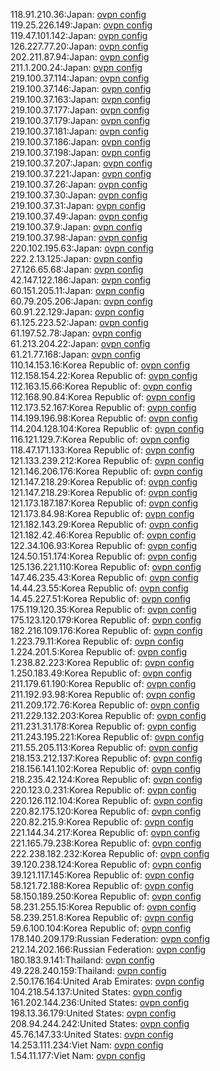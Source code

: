 118.91.210.36:Japan: [ovpn config](vpn/118_91_210_36.ovpn)  
119.25.226.149:Japan: [ovpn config](vpn/119_25_226_149.ovpn)  
119.47.101.142:Japan: [ovpn config](vpn/119_47_101_142.ovpn)  
126.227.77.20:Japan: [ovpn config](vpn/126_227_77_20.ovpn)  
202.211.87.94:Japan: [ovpn config](vpn/202_211_87_94.ovpn)  
211.1.200.24:Japan: [ovpn config](vpn/211_1_200_24.ovpn)  
219.100.37.114:Japan: [ovpn config](vpn/219_100_37_114.ovpn)  
219.100.37.146:Japan: [ovpn config](vpn/219_100_37_146.ovpn)  
219.100.37.163:Japan: [ovpn config](vpn/219_100_37_163.ovpn)  
219.100.37.177:Japan: [ovpn config](vpn/219_100_37_177.ovpn)  
219.100.37.179:Japan: [ovpn config](vpn/219_100_37_179.ovpn)  
219.100.37.181:Japan: [ovpn config](vpn/219_100_37_181.ovpn)  
219.100.37.186:Japan: [ovpn config](vpn/219_100_37_186.ovpn)  
219.100.37.198:Japan: [ovpn config](vpn/219_100_37_198.ovpn)  
219.100.37.207:Japan: [ovpn config](vpn/219_100_37_207.ovpn)  
219.100.37.221:Japan: [ovpn config](vpn/219_100_37_221.ovpn)  
219.100.37.26:Japan: [ovpn config](vpn/219_100_37_26.ovpn)  
219.100.37.30:Japan: [ovpn config](vpn/219_100_37_30.ovpn)  
219.100.37.31:Japan: [ovpn config](vpn/219_100_37_31.ovpn)  
219.100.37.49:Japan: [ovpn config](vpn/219_100_37_49.ovpn)  
219.100.37.9:Japan: [ovpn config](vpn/219_100_37_9.ovpn)  
219.100.37.98:Japan: [ovpn config](vpn/219_100_37_98.ovpn)  
220.102.195.63:Japan: [ovpn config](vpn/220_102_195_63.ovpn)  
222.2.13.125:Japan: [ovpn config](vpn/222_2_13_125.ovpn)  
27.126.65.68:Japan: [ovpn config](vpn/27_126_65_68.ovpn)  
42.147.122.186:Japan: [ovpn config](vpn/42_147_122_186.ovpn)  
60.151.205.11:Japan: [ovpn config](vpn/60_151_205_11.ovpn)  
60.79.205.206:Japan: [ovpn config](vpn/60_79_205_206.ovpn)  
60.91.22.129:Japan: [ovpn config](vpn/60_91_22_129.ovpn)  
61.125.223.52:Japan: [ovpn config](vpn/61_125_223_52.ovpn)  
61.197.52.78:Japan: [ovpn config](vpn/61_197_52_78.ovpn)  
61.213.204.22:Japan: [ovpn config](vpn/61_213_204_22.ovpn)  
61.21.77.168:Japan: [ovpn config](vpn/61_21_77_168.ovpn)  
110.14.153.16:Korea Republic of: [ovpn config](vpn/110_14_153_16.ovpn)  
112.158.154.22:Korea Republic of: [ovpn config](vpn/112_158_154_22.ovpn)  
112.163.15.66:Korea Republic of: [ovpn config](vpn/112_163_15_66.ovpn)  
112.168.90.84:Korea Republic of: [ovpn config](vpn/112_168_90_84.ovpn)  
112.173.52.167:Korea Republic of: [ovpn config](vpn/112_173_52_167.ovpn)  
114.199.196.98:Korea Republic of: [ovpn config](vpn/114_199_196_98.ovpn)  
114.204.128.104:Korea Republic of: [ovpn config](vpn/114_204_128_104.ovpn)  
116.121.129.7:Korea Republic of: [ovpn config](vpn/116_121_129_7.ovpn)  
118.47.171.133:Korea Republic of: [ovpn config](vpn/118_47_171_133.ovpn)  
121.133.239.212:Korea Republic of: [ovpn config](vpn/121_133_239_212.ovpn)  
121.146.206.176:Korea Republic of: [ovpn config](vpn/121_146_206_176.ovpn)  
121.147.218.29:Korea Republic of: [ovpn config](vpn/121_147_218_29.ovpn)  
121.147.218.29:Korea Republic of: [ovpn config](vpn/121_147_218_29.ovpn)  
121.173.187.187:Korea Republic of: [ovpn config](vpn/121_173_187_187.ovpn)  
121.173.84.98:Korea Republic of: [ovpn config](vpn/121_173_84_98.ovpn)  
121.182.143.29:Korea Republic of: [ovpn config](vpn/121_182_143_29.ovpn)  
121.182.42.46:Korea Republic of: [ovpn config](vpn/121_182_42_46.ovpn)  
122.34.106.93:Korea Republic of: [ovpn config](vpn/122_34_106_93.ovpn)  
124.50.151.174:Korea Republic of: [ovpn config](vpn/124_50_151_174.ovpn)  
125.136.221.110:Korea Republic of: [ovpn config](vpn/125_136_221_110.ovpn)  
147.46.235.43:Korea Republic of: [ovpn config](vpn/147_46_235_43.ovpn)  
14.44.23.55:Korea Republic of: [ovpn config](vpn/14_44_23_55.ovpn)  
14.45.227.51:Korea Republic of: [ovpn config](vpn/14_45_227_51.ovpn)  
175.119.120.35:Korea Republic of: [ovpn config](vpn/175_119_120_35.ovpn)  
175.123.120.179:Korea Republic of: [ovpn config](vpn/175_123_120_179.ovpn)  
182.216.109.176:Korea Republic of: [ovpn config](vpn/182_216_109_176.ovpn)  
1.223.79.11:Korea Republic of: [ovpn config](vpn/1_223_79_11.ovpn)  
1.224.201.5:Korea Republic of: [ovpn config](vpn/1_224_201_5.ovpn)  
1.238.82.223:Korea Republic of: [ovpn config](vpn/1_238_82_223.ovpn)  
1.250.183.49:Korea Republic of: [ovpn config](vpn/1_250_183_49.ovpn)  
211.179.61.190:Korea Republic of: [ovpn config](vpn/211_179_61_190.ovpn)  
211.192.93.98:Korea Republic of: [ovpn config](vpn/211_192_93_98.ovpn)  
211.209.172.76:Korea Republic of: [ovpn config](vpn/211_209_172_76.ovpn)  
211.229.132.203:Korea Republic of: [ovpn config](vpn/211_229_132_203.ovpn)  
211.231.31.178:Korea Republic of: [ovpn config](vpn/211_231_31_178.ovpn)  
211.243.195.221:Korea Republic of: [ovpn config](vpn/211_243_195_221.ovpn)  
211.55.205.113:Korea Republic of: [ovpn config](vpn/211_55_205_113.ovpn)  
218.153.212.137:Korea Republic of: [ovpn config](vpn/218_153_212_137.ovpn)  
218.156.141.102:Korea Republic of: [ovpn config](vpn/218_156_141_102.ovpn)  
218.235.42.124:Korea Republic of: [ovpn config](vpn/218_235_42_124.ovpn)  
220.123.0.231:Korea Republic of: [ovpn config](vpn/220_123_0_231.ovpn)  
220.126.112.104:Korea Republic of: [ovpn config](vpn/220_126_112_104.ovpn)  
220.82.175.120:Korea Republic of: [ovpn config](vpn/220_82_175_120.ovpn)  
220.82.215.9:Korea Republic of: [ovpn config](vpn/220_82_215_9.ovpn)  
221.144.34.217:Korea Republic of: [ovpn config](vpn/221_144_34_217.ovpn)  
221.165.79.238:Korea Republic of: [ovpn config](vpn/221_165_79_238.ovpn)  
222.238.182.232:Korea Republic of: [ovpn config](vpn/222_238_182_232.ovpn)  
39.120.238.124:Korea Republic of: [ovpn config](vpn/39_120_238_124.ovpn)  
39.121.117.145:Korea Republic of: [ovpn config](vpn/39_121_117_145.ovpn)  
58.121.72.188:Korea Republic of: [ovpn config](vpn/58_121_72_188.ovpn)  
58.150.189.250:Korea Republic of: [ovpn config](vpn/58_150_189_250.ovpn)  
58.231.255.15:Korea Republic of: [ovpn config](vpn/58_231_255_15.ovpn)  
58.239.251.8:Korea Republic of: [ovpn config](vpn/58_239_251_8.ovpn)  
59.6.100.104:Korea Republic of: [ovpn config](vpn/59_6_100_104.ovpn)  
178.140.209.179:Russian Federation: [ovpn config](vpn/178_140_209_179.ovpn)  
212.14.202.166:Russian Federation: [ovpn config](vpn/212_14_202_166.ovpn)  
180.183.9.141:Thailand: [ovpn config](vpn/180_183_9_141.ovpn)  
49.228.240.159:Thailand: [ovpn config](vpn/49_228_240_159.ovpn)  
2.50.176.164:United Arab Emirates: [ovpn config](vpn/2_50_176_164.ovpn)  
104.218.54.137:United States: [ovpn config](vpn/104_218_54_137.ovpn)  
161.202.144.236:United States: [ovpn config](vpn/161_202_144_236.ovpn)  
198.13.36.179:United States: [ovpn config](vpn/198_13_36_179.ovpn)  
208.94.244.242:United States: [ovpn config](vpn/208_94_244_242.ovpn)  
45.76.147.33:United States: [ovpn config](vpn/45_76_147_33.ovpn)  
14.253.111.234:Viet Nam: [ovpn config](vpn/14_253_111_234.ovpn)  
1.54.11.177:Viet Nam: [ovpn config](vpn/1_54_11_177.ovpn)  
